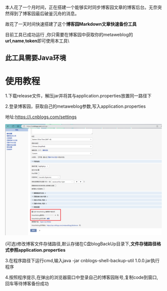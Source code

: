 本人花了一个月时间，正在搭建一个能够实时同步博客园文章的博客后台。无奈突然得到了博客园最后破釜沉舟的消息。

故花了一天时间快速搭建了这个**博客园Markdown文章快速备份工具**

目前工具已成功运行 ,你只需要在博客园中获取你的metaweblog的**url**,**name**,**token**即可使用本工具\

## 此工具需要Java环境

# 使用教程
1.下载release文件，解压jar并将其与application.properties放置同一路径下

2.登录博客园，获取自己的metaweblog参数,写入application.properties

地址:https://i.cnblogs.com/settings

![img.png](img.png)

(可选)修改博客文件存储路径,默认存储在C盘blogBackUp目录下,**文件存储路径格式参照application.properties**

3.在程序路径下运行cmd,输入java -jar cnblogs-shell-backup-util 1.0.0.jar执行程序

4.按照程序提示,在弹出的浏览器窗口中登录自己的博客园账号,复制code到窗口,回车等待博客备份成功